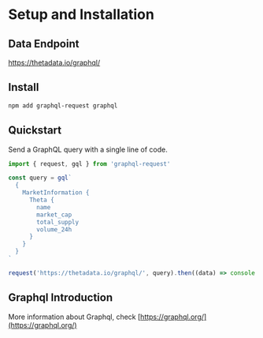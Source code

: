 # Setup and Installation

## Data Endpoint

https://thetadata.io/graphql/

## Install
```bash
npm add graphql-request graphql
```

## Quickstart

Send a GraphQL query with a single line of code.

```javascript
import { request, gql } from 'graphql-request'

const query = gql`
  {
    MarketInformation {
      Theta {
        name
        market_cap
        total_supply
        volume_24h
      }
    }
  }
`

request('https://thetadata.io/graphql/', query).then((data) => console.log(data))
```

## Graphql Introduction

More information about Graphql, check [https://graphql.org/](https://graphql.org/)
